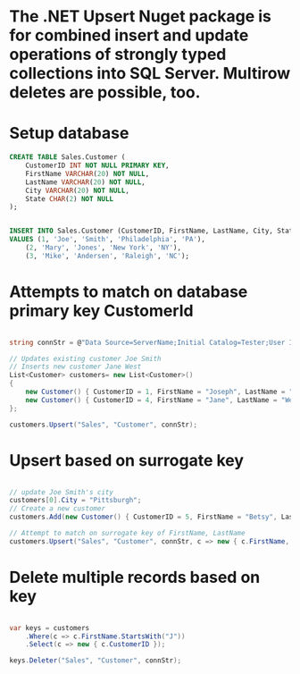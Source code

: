 # The .NET Upsert Nuget package is for combined insert and update operations of strongly typed collections into SQL Server.  Multirow deletes are possible, too.

# Setup database

```sql
CREATE TABLE Sales.Customer (
	CustomerID INT NOT NULL PRIMARY KEY,
	FirstName VARCHAR(20) NOT NULL,
	LastName VARCHAR(20) NOT NULL,
	City VARCHAR(20) NOT NULL,
	State CHAR(2) NOT NULL
);


INSERT INTO Sales.Customer (CustomerID, FirstName, LastName, City, State)
VALUES (1, 'Joe', 'Smith', 'Philadelphia', 'PA'),
	(2, 'Mary', 'Jones', 'New York', 'NY'),
	(3, 'Mike', 'Andersen', 'Raleigh', 'NC');

```

# Attempts to match on database primary key CustomerId

```csharp

string connStr = @"Data Source=ServerName;Initial Catalog=Tester;User Id=SomeUser; Password=password1;";

// Updates existing customer Joe Smith
// Inserts new customer Jane West
List<Customer> customers= new List<Customer>()
{
    new Customer() { CustomerID = 1, FirstName = "Joseph", LastName = "Smith", City = "Philadelphia", State = "PA" },
    new Customer() { CustomerID = 4, FirstName = "Jane", LastName = "West", City = "Denver", State = "CO" }
};

customers.Upsert("Sales", "Customer", connStr);

```


# Upsert based on surrogate key
```csharp 

// update Joe Smith's city
customers[0].City = "Pittsburgh";
// Create a new customer
customers.Add(new Customer() { CustomerID = 5, FirstName = "Betsy", LastName = "Collins", City = "Denver", State = "CO" });

// Attempt to match on surrogate key of FirstName, LastName
customers.Upsert("Sales", "Customer", connStr, c => new { c.FirstName, c.LastName });

```

# Delete multiple records based on key
```csharp 

var keys = customers
    .Where(c => c.FirstName.StartsWith("J"))
    .Select(c => new { c.CustomerID });

keys.Deleter("Sales", "Customer", connStr);

```

